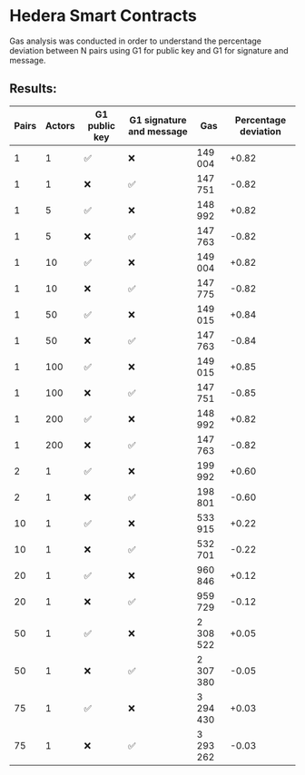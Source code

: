 # Hedera Smart Contracts

Gas analysis was conducted in order to understand the percentage deviation between N pairs using G1 for public key and G1 for signature and message.

## Results:

| Pairs | Actors | G1 public key | G1 signature and message | Gas        | Percentage deviation |
|-------|--------|---------------|--------------------------|------------|----------------------|
| 1     | 1      | ✅            | ❌                        | 149 004    | +0.82                |
| 1     | 1      | ❌            | ✅                        | 147 751    | -0.82                |
| 1     | 5      | ✅            | ❌                        | 148 992    | +0.82                |
| 1     | 5      | ❌            | ✅                        | 147 763    | -0.82                |
| 1     | 10     | ✅            | ❌                        | 149 004    | +0.82                |
| 1     | 10     | ❌            | ✅                        | 147 775    | -0.82                |
| 1     | 50     | ✅            | ❌                        | 149 015    | +0.84                |
| 1     | 50     | ❌            | ✅                        | 147 763    | -0.84                |
| 1     | 100    | ✅            | ❌                        | 149 015    | +0.85                |
| 1     | 100    | ❌            | ✅                        | 147 751    | -0.85                |
| 1     | 200    | ✅            | ❌                        | 148 992    | +0.82                |
| 1     | 200    | ❌            | ✅                        | 147 763    | -0.82                |
| 2     | 1      | ✅            | ❌                        | 199 992    | +0.60                |
| 2     | 1      | ❌            | ✅                        | 198 801    | -0.60                |
| 10    | 1      | ✅            | ❌                        | 533 915    | +0.22                |
| 10    | 1      | ❌            | ✅                        | 532 701    | -0.22                |
| 20    | 1      | ✅            | ❌                        | 960 846    | +0.12                |
| 20    | 1      | ❌            | ✅                        | 959 729    | -0.12                |
| 50    | 1      | ✅            | ❌                        | 2 308 522  | +0.05                |
| 50    | 1      | ❌            | ✅                        | 2 307 380  | -0.05                |
| 75    | 1      | ✅            | ❌                        | 3 294 430  | +0.03                |
| 75    | 1      | ❌            | ✅                        | 3 293 262  | -0.03                |
